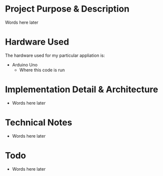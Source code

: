 # Project Purpose & Description
Words here later

# Hardware Used
The hardware used for my particular appliation is:
- Arduino Uno
  - Where this code is run

# Implementation Detail & Architecture
- Words here later

# Technical Notes
- Words here later

# Todo
- Words here later